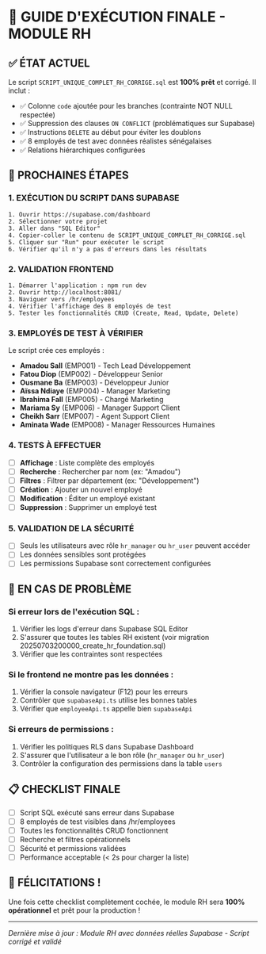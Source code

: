 # 🚀 GUIDE D'EXÉCUTION FINALE - MODULE RH

## ✅ ÉTAT ACTUEL
Le script `SCRIPT_UNIQUE_COMPLET_RH_CORRIGE.sql` est **100% prêt** et corrigé. Il inclut :
- ✅ Colonne `code` ajoutée pour les branches (contrainte NOT NULL respectée)
- ✅ Suppression des clauses `ON CONFLICT` (problématiques sur Supabase)
- ✅ Instructions `DELETE` au début pour éviter les doublons
- ✅ 8 employés de test avec données réalistes sénégalaises
- ✅ Relations hiérarchiques configurées

## 🎯 PROCHAINES ÉTAPES

### 1. EXÉCUTION DU SCRIPT DANS SUPABASE
```
1. Ouvrir https://supabase.com/dashboard
2. Sélectionner votre projet
3. Aller dans "SQL Editor"
4. Copier-coller le contenu de SCRIPT_UNIQUE_COMPLET_RH_CORRIGE.sql
5. Cliquer sur "Run" pour exécuter le script
6. Vérifier qu'il n'y a pas d'erreurs dans les résultats
```

### 2. VALIDATION FRONTEND
```
1. Démarrer l'application : npm run dev
2. Ouvrir http://localhost:8081/
3. Naviguer vers /hr/employees
4. Vérifier l'affichage des 8 employés de test
5. Tester les fonctionnalités CRUD (Create, Read, Update, Delete)
```

### 3. EMPLOYÉS DE TEST À VÉRIFIER
Le script crée ces employés :
- **Amadou Sall** (EMP001) - Tech Lead Développement
- **Fatou Diop** (EMP002) - Développeur Senior 
- **Ousmane Ba** (EMP003) - Développeur Junior
- **Aïssa Ndiaye** (EMP004) - Manager Marketing
- **Ibrahima Fall** (EMP005) - Chargé Marketing
- **Mariama Sy** (EMP006) - Manager Support Client
- **Cheikh Sarr** (EMP007) - Agent Support Client
- **Aminata Wade** (EMP008) - Manager Ressources Humaines

### 4. TESTS À EFFECTUER
- [ ] **Affichage** : Liste complète des employés
- [ ] **Recherche** : Rechercher par nom (ex: "Amadou")
- [ ] **Filtres** : Filtrer par département (ex: "Développement")
- [ ] **Création** : Ajouter un nouvel employé
- [ ] **Modification** : Éditer un employé existant
- [ ] **Suppression** : Supprimer un employé test

### 5. VALIDATION DE LA SÉCURITÉ
- [ ] Seuls les utilisateurs avec rôle `hr_manager` ou `hr_user` peuvent accéder
- [ ] Les données sensibles sont protégées
- [ ] Les permissions Supabase sont correctement configurées

## 🐛 EN CAS DE PROBLÈME

### Si erreur lors de l'exécution SQL :
1. Vérifier les logs d'erreur dans Supabase SQL Editor
2. S'assurer que toutes les tables RH existent (voir migration 20250703200000_create_hr_foundation.sql)
3. Vérifier que les contraintes sont respectées

### Si le frontend ne montre pas les données :
1. Vérifier la console navigateur (F12) pour les erreurs
2. Contrôler que `supabaseApi.ts` utilise les bonnes tables
3. Vérifier que `employeeApi.ts` appelle bien `supabaseApi`

### Si erreurs de permissions :
1. Vérifier les politiques RLS dans Supabase Dashboard
2. S'assurer que l'utilisateur a le bon rôle (`hr_manager` ou `hr_user`)
3. Contrôler la configuration des permissions dans la table `users`

## 📋 CHECKLIST FINALE

- [ ] Script SQL exécuté sans erreur dans Supabase
- [ ] 8 employés de test visibles dans /hr/employees
- [ ] Toutes les fonctionnalités CRUD fonctionnent
- [ ] Recherche et filtres opérationnels
- [ ] Sécurité et permissions validées
- [ ] Performance acceptable (< 2s pour charger la liste)

## 🎉 FÉLICITATIONS !
Une fois cette checklist complètement cochée, le module RH sera **100% opérationnel** et prêt pour la production !

---
*Dernière mise à jour : Module RH avec données réelles Supabase - Script corrigé et validé*
